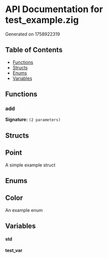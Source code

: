 # API Documentation for test_example.zig

Generated on 1758922319

## Table of Contents

- [Functions](#Functions)
- [Structs](#Structs)
- [Enums](#Enums)
- [Variables](#Variables)

## Functions

### add

**Signature:** `(2 parameters)`

## Structs

## Point

A simple example struct

## Enums

## Color

An example enum

## Variables

#### std

#### test_var

